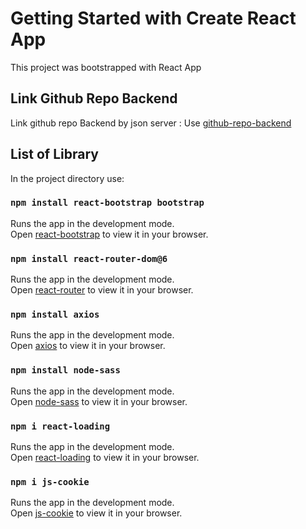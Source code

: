 # Getting Started with Create React App

This project was bootstrapped with React App

## Link Github Repo Backend
Link github repo Backend by json server :
Use [github-repo-backend](https://github.com/srisitungkir/json-server-jwt.git)

## List of Library

In the project directory use:

### `npm install react-bootstrap bootstrap`

Runs the app in the development mode.\
Open [react-bootstrap](https://react-bootstrap.github.io/getting-started/introduction/) to view it in your browser.

### `npm install react-router-dom@6`

Runs the app in the development mode.\
Open [react-router](https://reactrouter.com/docs/en/v6/getting-started/installation) to view it in your browser.

### `npm install axios`

Runs the app in the development mode.\
Open [axios](https://www.npmjs.com/package/axios#installing) to view it in your browser.

### `npm install node-sass`

Runs the app in the development mode.\
Open [node-sass](https://www.npmjs.com/package/node-sass) to view it in your browser.

### `npm i react-loading`

Runs the app in the development mode.\
Open [react-loading](https://www.npmjs.com/package/react-loading) to view it in your browser.

### `npm i js-cookie`

Runs the app in the development mode.\
Open [js-cookie](https://www.npmjs.com/package/js-cookie) to view it in your browser.




